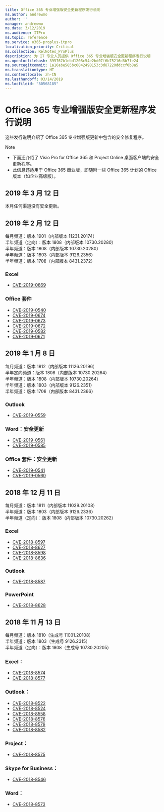 ```yaml
---
title: Office 365 专业增强版安全更新程序发行说明
ms.author: andrewmo
author: ''
manager: andrewmo
ms.date: 3/12/2019
ms.audience: ITPro
ms.topic: reference
ms.service: o365-proplus-itpro
localization_priority: Critical
ms.collection: RelNotes_ProPlus
description: 为 IT 专业人员提供 Office 365 专业增强版安全更新程序发行说明
ms.openlocfilehash: 395767b1ebd1208c54e2bd07f6b75216d8b7fe24
ms.sourcegitcommit: 1a16abe585bc6842498153c3d87220ddccf0b8a5
ms.translationtype: HT
ms.contentlocale: zh-CN
ms.lasthandoff: 03/14/2019
ms.locfileid: "30568185"
---
```

# <a name="release-notes-for-office-365-proplus-security-updates"></a>Office 365 专业增强版安全更新程序发行说明

这些发行说明介绍了 Office 365 专业增强版更新中包含的安全修复程序。
 
> [!NOTE]
> - 下面还介绍了 Visio Pro for Office 365 和 Project Online 桌面客户端的安全更新程序。
> - 此信息还适用于 Office 365 商业版，即随附一些 Office 365 计划的 Office 版本（如企业高级版）。

## <a name="march-12-2019"></a>2019 年 3 月 12 日
本月任何渠道没有安全更新。

## <a name="february-12-2019"></a>2019 年 2 月 12 日
每月频道：版本 1901（内部版本 11231.20174）  
半年频道（定向）：版本 1808（内部版本 10730.20280）   
半年频道：版本 1808（内部版本 10730.20280）  
半年频道：版本 1803（内部版本 9126.2356）  
半年频道：版本 1708（内部版本 8431.2372）  


### <a name="excel"></a>Excel

-   [CVE-2019-0669](https://portal.msrc.microsoft.com/zh-CN/security-guidance/advisory/CVE-2019-0669)

### <a name="office-suite"></a>Office 套件

-   [CVE-2019-0540](https://portal.msrc.microsoft.com/zh-CN/security-guidance/advisory/CVE-2019-0540)
-   [CVE-2019-0674](https://portal.msrc.microsoft.com/zh-CN/security-guidance/advisory/CVE-2019-0674)
-   [CVE-2019-0673](https://portal.msrc.microsoft.com/zh-CN/security-guidance/advisory/CVE-2019-0673)
-   [CVE-2019-0672](https://portal.msrc.microsoft.com/zh-CN/security-guidance/advisory/CVE-2019-0672)
-   [CVE-2019-0582](https://portal.msrc.microsoft.com/zh-CN/security-guidance/advisory/CVE-2019-0582)
-   [CVE-2019-0671](https://portal.msrc.microsoft.com/zh-CN/security-guidance/advisory/CVE-2019-0671)

## <a name="january-8-2019"></a>2019 年 1 月 8 日

每月频道：版本 1812（内部版本 11126.20196）  
半年定向频道：版本 1808（内部版本 10730.20264）  
半年频道：版本 1808（内部版本 10730.20264）  
半年频道：版本 1803（内部版本 9126.2351）  
半年频道：版本 1708（内部版本 8431.2366）  


### <a name="outlook"></a>Outlook
-   [CVE-2019-0559](https://portal.msrc.microsoft.com/zh-CN/security-guidance/advisory/CVE-2019-0559)

### <a name="word-security-updates"></a>Word：安全更新 
-   [CVE-2019-0561](https://portal.msrc.microsoft.com/zh-CN/security-guidance/advisory/CVE-2019-0561)
-   [CVE-2019-0585](https://portal.msrc.microsoft.com/zh-CN/security-guidance/advisory/CVE-2019-0585) 
 
### <a name="office-suite-security-updates"></a>Office 套件：安全更新 
-   [CVE-2019-0541](https://portal.msrc.microsoft.com/zh-CN/security-guidance/advisory/CVE-2019-0541)
-   [CVE-2019-0560](https://portal.msrc.microsoft.com/zh-CN/security-guidance/advisory/CVE-2019-0560)

## <a name="december-11-2018"></a>2018 年 12 月 11 日
每月频道：版本 1811（内部版本 11029.20108）  
半年频道：版本 1803（内部版本 9126.2336）  
半年频道（定向）：版本 1808（内部版本 10730.20262）  

### <a name="excel"></a>Excel

-   [CVE-2018-8597](https://portal.msrc.microsoft.com/zh-CN/security-guidance/advisory/CVE-2018-8597)
-   [CVE-2018-8627](https://portal.msrc.microsoft.com/zh-CN/security-guidance/advisory/CVE-2018-8627)
-   [CVE-2018-8598](https://portal.msrc.microsoft.com/zh-CN/security-guidance/advisory/CVE-2018-8598)
-   [CVE-2018-8636](https://portal.msrc.microsoft.com/zh-CN/security-guidance/advisory/CVE-2018-8636)

### <a name="outlook"></a>Outlook

-   [CVE-2018-8587](https://portal.msrc.microsoft.com/zh-CN/security-guidance/advisory/CVE-2018-8587)

### <a name="powerpoint"></a>PowerPoint

-   [CVE-2018-8628](https://portal.msrc.microsoft.com/zh-CN/security-guidance/advisory/CVE-2018-8628)

## <a name="november-13-2018"></a>2018 年 11 月 13 日
每月频道：版本 1810（生成号 11001.20108）  
半年频道：版本 1803（生成号 9126.2315）  
半年频道（定向）：版本 1808（生成号 10730.20205）  

### <a name="excel"></a>Excel：

-   [CVE-2018-8574](https://portal.msrc.microsoft.com/zh-CN/security-guidance/advisory/CVE-2018-8574)
-   [CVE-2018-8577](https://portal.msrc.microsoft.com/zh-CN/security-guidance/advisory/CVE-2018-8577)

### <a name="outlook"></a>Outlook：

-   [CVE-2018-8522](https://portal.msrc.microsoft.com/zh-CN/security-guidance/advisory/CVE-2018-8522)
-   [CVE-2018-8524](https://portal.msrc.microsoft.com/zh-CN/security-guidance/advisory/CVE-2018-8524)
-   [CVE-2018-8558](https://portal.msrc.microsoft.com/zh-CN/security-guidance/advisory/CVE-2018-8558)
-   [CVE-2018-8576](https://portal.msrc.microsoft.com/zh-CN/security-guidance/advisory/CVE-2018-8576)
-   [CVE-2018-8579](https://portal.msrc.microsoft.com/zh-CN/security-guidance/advisory/CVE-2018-8579)
-   [CVE-2018-8582](https://portal.msrc.microsoft.com/zh-CN/security-guidance/advisory/CVE-2018-8582)

### <a name="project"></a>Project：

-   [CVE-2018-8575](https://portal.msrc.microsoft.com/zh-CN/security-guidance/advisory/CVE-2018-8575)

### <a name="skype-for-business"></a>Skype for Business：

-   [CVE-2018-8546](https://portal.msrc.microsoft.com/zh-CN/security-guidance/advisory/CVE-2018-8546)

### <a name="word"></a>Word：

-   [CVE-2018-8573](https://portal.msrc.microsoft.com/zh-CN/security-guidance/advisory/CVE-2018-8573)